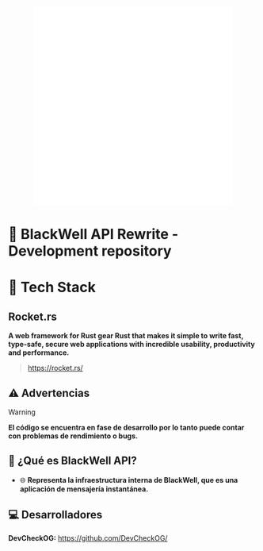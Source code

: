 <p align="center">
  <img src= "https://github.com/DevCheckOG/BlackWell-API/blob/master/assets/BlackWell-light.png" alt= "logo" style= "width: 400px; height: 400px;"> </img>
</p>

# 📨 BlackWell API Rewrite - Development repository

# 🧾 Tech Stack

## Rocket.rs

**A web framework for Rust gear Rust that makes it simple to write fast, type-safe, secure web applications with incredible usability, productivity and performance.** 

> https://rocket.rs/

## ⚠️ Advertencias

> [!WARNING]  
> **El código se encuentra en fase de desarrollo por lo tanto puede contar con problemas de rendimiento o bugs.**

## 🎯 ¿Qué es BlackWell API?

- 🌐 **Representa la infraestructura interna de BlackWell, que es una aplicación de mensajería instantánea.**

## 💻 Desarrolladores

**DevCheckOG:** https://github.com/DevCheckOG/
